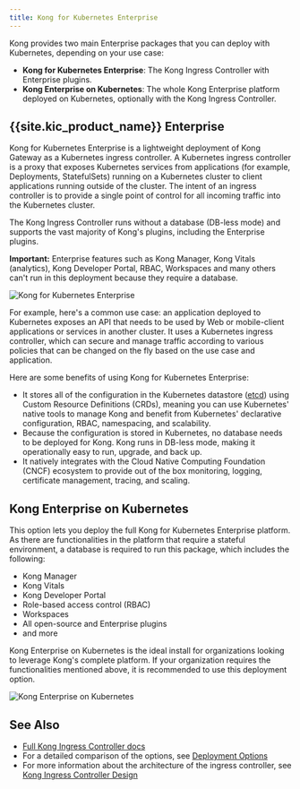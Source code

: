 ```yaml
---
title: Kong for Kubernetes Enterprise
---
```


Kong provides two main Enterprise packages that you can deploy with Kubernetes,
depending on your use case:

* **Kong for Kubernetes Enterprise**: The Kong Ingress Controller with
Enterprise plugins.
* **Kong Enterprise on Kubernetes**: The whole Kong Enterprise platform
deployed on Kubernetes, optionally with the Kong Ingress Controller.

## {{site.kic_product_name}} Enterprise

Kong for Kubernetes Enterprise is a lightweight deployment of Kong Gateway as
a Kubernetes ingress controller. A Kubernetes ingress controller is a proxy
that exposes Kubernetes services from applications (for example, Deployments,
StatefulSets) running on a Kubernetes cluster to client applications running
outside of the cluster. The intent of an ingress controller is to provide a
single point of control for all incoming traffic into the Kubernetes cluster.

The Kong Ingress Controller runs without a database (DB-less mode) and supports
the vast majority of Kong's plugins, including the Enterprise plugins.

<div class="alert alert-ee warning">
<strong>Important:</strong> Enterprise features such as Kong Manager, Kong
Vitals (analytics), Kong Developer Portal, RBAC, Workspaces and many
others can't run in this deployment because they require a database.
</div>

![Kong for Kubernetes Enterprise](/assets/images/docs/ee/kubernetes/k4k8s-enterprise.png)

For example, here's a common use case: an application deployed to Kubernetes
exposes an API that needs to be used by Web or mobile-client applications or
services in another cluster. It uses a Kubernetes ingress controller, which can
secure and manage traffic according to various policies that can be changed on
the fly based on the use case and application.

Here are some benefits of using Kong for Kubernetes Enterprise:
* It stores all of the configuration in the Kubernetes datastore
([etcd](https://etcd.io/docs/latest/)) using Custom Resource Definitions (CRDs),
meaning you can use Kubernetes' native tools to manage Kong and benefit from
Kubernetes' declarative configuration, RBAC, namespacing, and scalability.
* Because the configuration is stored in Kubernetes, no database needs to be
deployed for Kong. Kong runs in DB-less mode, making it operationally easy to
run, upgrade, and back up.
* It natively integrates with the Cloud Native Computing Foundation (CNCF)
ecosystem to provide out of the box monitoring, logging, certificate management,
tracing, and scaling.

## Kong Enterprise on Kubernetes

This option lets you deploy the full Kong for Kubernetes Enterprise
platform. As there are functionalities in the platform that require a stateful
environment, a database is required to run this package, which includes the
following:

* Kong Manager
* Kong Vitals
* Kong Developer Portal
* Role-based access control (RBAC)
* Workspaces
* All open-source and Enterprise plugins
* and more

Kong Enterprise on Kubernetes is the ideal install for organizations
looking to leverage Kong's complete platform. If your organization requires the
functionalities mentioned above, it is recommended to use this deployment
option.

![Kong Enterprise on Kubernetes](/assets/images/docs/ee/kubernetes/kong-enterprise-on-kubernetes.png)

## See Also

* [Full Kong Ingress Controller docs](/kong-ingress-controller/)
* For a detailed comparison of the options, see
[Deployment Options](/enterprise/{{page.kong_version}}/deployment/kubernetes-deployment-options)
* For more information about the architecture of the ingress controller, see
[Kong Ingress Controller Design](/kong-ingress-controller/latest/concepts/design)
